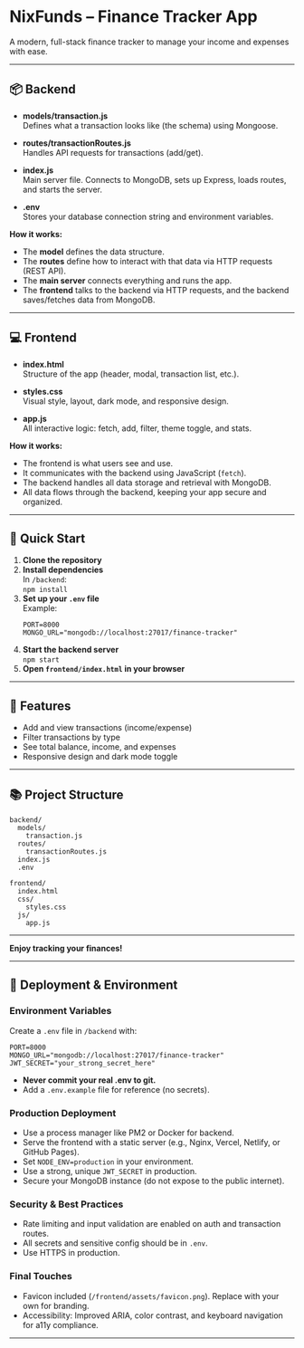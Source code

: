 # NixFunds – Finance Tracker App

A modern, full-stack finance tracker to manage your income and expenses with ease.

---

## 📦 Backend

- **models/transaction.js**  
  Defines what a transaction looks like (the schema) using Mongoose.

- **routes/transactionRoutes.js**  
  Handles API requests for transactions (add/get).

- **index.js**  
  Main server file. Connects to MongoDB, sets up Express, loads routes, and starts the server.

- **.env**  
  Stores your database connection string and environment variables.

**How it works:**

- The **model** defines the data structure.
- The **routes** define how to interact with that data via HTTP requests (REST API).
- The **main server** connects everything and runs the app.
- The **frontend** talks to the backend via HTTP requests, and the backend saves/fetches data from MongoDB.

---

## 💻 Frontend

- **index.html**  
  Structure of the app (header, modal, transaction list, etc.).

- **styles.css**  
  Visual style, layout, dark mode, and responsive design.

- **app.js**  
  All interactive logic: fetch, add, filter, theme toggle, and stats.

**How it works:**

- The frontend is what users see and use.
- It communicates with the backend using JavaScript (`fetch`).
- The backend handles all data storage and retrieval with MongoDB.
- All data flows through the backend, keeping your app secure and organized.

---

## 🚀 Quick Start

1. **Clone the repository**
2. **Install dependencies**  
   In `/backend`:  
   `npm install`
3. **Set up your `.env` file**  
   Example:
   ```
   PORT=8000
   MONGO_URL="mongodb://localhost:27017/finance-tracker"
   ```
4. **Start the backend server**  
   `npm start`
5. **Open `frontend/index.html` in your browser**

---

## 📝 Features

- Add and view transactions (income/expense)
- Filter transactions by type
- See total balance, income, and expenses
- Responsive design and dark mode toggle

---

## 📚 Project Structure

```
backend/
  models/
    transaction.js
  routes/
    transactionRoutes.js
  index.js
  .env

frontend/
  index.html
  css/
    styles.css
  js/
    app.js
```

---

**Enjoy tracking your finances!**

---

## 🚀 Deployment & Environment

### Environment Variables

Create a `.env` file in `/backend` with:

```
PORT=8000
MONGO_URL="mongodb://localhost:27017/finance-tracker"
JWT_SECRET="your_strong_secret_here"
```

- **Never commit your real .env to git.**
- Add a `.env.example` file for reference (no secrets).

### Production Deployment

- Use a process manager like PM2 or Docker for backend.
- Serve the frontend with a static server (e.g., Nginx, Vercel, Netlify, or GitHub Pages).
- Set `NODE_ENV=production` in your environment.
- Use a strong, unique `JWT_SECRET` in production.
- Secure your MongoDB instance (do not expose to the public internet).

### Security & Best Practices

- Rate limiting and input validation are enabled on auth and transaction routes.
- All secrets and sensitive config should be in `.env`.
- Use HTTPS in production.

### Final Touches

- Favicon included (`/frontend/assets/favicon.png`). Replace with your own for branding.
- Accessibility: Improved ARIA, color contrast, and keyboard navigation for a11y compliance.

---

